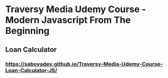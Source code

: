 # Traversy Media Udemy Course - Modern Javascript From The Beginning
## Loan Calculator

### https://saboyadev.github.io/Traversy-Media-Udemy-Course-Loan-Calculator-JS/
